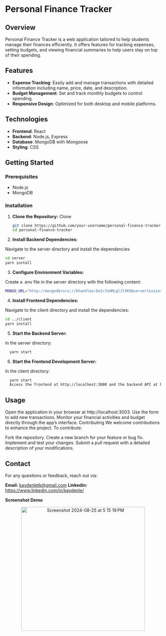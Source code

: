 # Personal Finance Tracker

## Overview

Personal Finance Tracker is a web application tailored to help students manage their finances efficiently. It offers features for tracking expenses, setting budgets, and viewing financial summaries to help users stay on top of their spending.

## Features

- **Expense Tracking**: Easily add and manage transactions with detailed information including name, price, date, and description.
- **Budget Management**: Set and track monthly budgets to control spending.
- **Responsive Design**: Optimized for both desktop and mobile platforms.

## Technologies

- **Frontend**: React
- **Backend**: Node.js, Express
- **Database**: MongoDB with Mongoose
- **Styling**: CSS

## Getting Started

### Prerequisites

- Node.js
- MongoDB

### Installation

1. **Clone the Repository:**
Clone
   ```bash
   git clone https://github.com/your-username/personal-finance-tracker.git
   cd personal-finance-tracker
   
2. **Install Backend Dependencies:**

Navigate to the server directory and install the dependencies

   ```bash
   cd server
   yarn install
   ```
3. **Configure Environment Variables:**

Create a .env file in the server directory with the following content:
   ```bash
   MONGO_URL="http://mongodb+srv://khanhlee:De1c7eHMcglJlXK9@serverlessinstance0.quc6ila.mongodb.net/?retryWrites=true&w=majority&appName=ServerlessInstance0"
   ```
4. **Install Frontend Dependencies:**

Navigate to the client directory and install the dependencies:

   ```bash
   cd ../client
   yarn install
   ```
5. **Start the Backend Server:**

In the server directory:

 ```bash
   yarn start
   ```
6. **Start the Frontend Development Server:**

In the client directory:

 ```bash
   yarn start
   Access the frontend at http://localhost:3000 and the backend API at http://localhost:4040.
   ```
## Usage
Open the application in your browser at http://localhost:3003.
Use the form to add new transactions.
Monitor your financial activities and budget directly through the app’s interface.
Contributing
We welcome contributions to enhance the project. To contribute:

Fork the repository.
Create a new branch for your feature or bug fix.
Implement and test your changes.
Submit a pull request with a detailed description of your modifications.


## Contact
For any questions or feedback, reach out via:

**Email:** kaydenletk@gmail.com
**Linkedin:** https://www.linkedin.com/in/kaydenle/

**Screenshot Demo**

<center><img width="400" alt="Screenshot 2024-08-25 at 5 15 19 PM" src="https://github.com/user-attachments/assets/11acfe5f-e097-46b7-935e-ad06d04ef812"></center>

